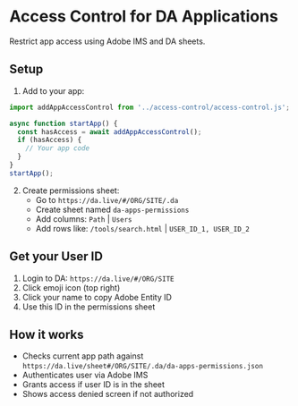 # Access Control for DA Applications

Restrict app access using Adobe IMS and DA sheets.

## Setup

1. Add to your app:

```javascript
import addAppAccessControl from '../access-control/access-control.js';

async function startApp() {
  const hasAccess = await addAppAccessControl();
  if (hasAccess) {
    // Your app code
  }
}
startApp();
```

2. Create permissions sheet:
   - Go to `https://da.live/#/ORG/SITE/.da`
   - Create sheet named `da-apps-permissions`
   - Add columns: `Path` | `Users`
   - Add rows like: `/tools/search.html` | `USER_ID_1, USER_ID_2`

## Get your User ID

1. Login to DA: `https://da.live/#/ORG/SITE`
2. Click emoji icon (top right)
3. Click your name to copy Adobe Entity ID
4. Use this ID in the permissions sheet

## How it works

- Checks current app path against `https://da.live/sheet#/ORG/SITE/.da/da-apps-permissions.json`
- Authenticates user via Adobe IMS
- Grants access if user ID is in the sheet
- Shows access denied screen if not authorized

